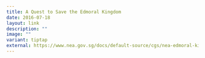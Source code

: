 ```yaml
---
title: A Quest to Save the Edmoral Kingdom
date: 2016-07-18
layout: link
description: ""
image: ""
variant: tiptap
external: https://www.nea.gov.sg/docs/default-source/cgs/nea-edmoral-kingdom-book-final.pdf
---
```

